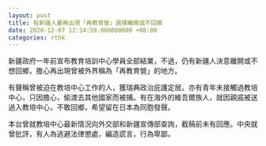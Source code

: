 ```yaml
---
layout: post
title: 有新疆人憂再出現「再教育營」選擇離開或不回鄉
date: 2020-12-07 12:14:59.000000000 +08:00
categories: rthk
---
```


新疆政府一年前宣布教育培訓中心學員全部結業，不過，仍有新疆人決意離開或不想回鄉，擔心再出現曾被外界稱為「再教育營」的地方。

有聲稱曾被迫在教培中心工作的人，獲瑞典政治庇護定居。亦有青年未接觸過教培中心，只因擔心，偷渡去其他國家而被捕。有在海外的維吾爾族人，就因親戚被送過入教培中心，不敢回鄉，希望留在日本為同胞發聲。

本台曾就教培中心最新情況向外交部和新疆宣傳部查詢，截稿前未有回應。中央就曾批評，有人為逃避法律懲處，編造謊言，行為卑鄙。
